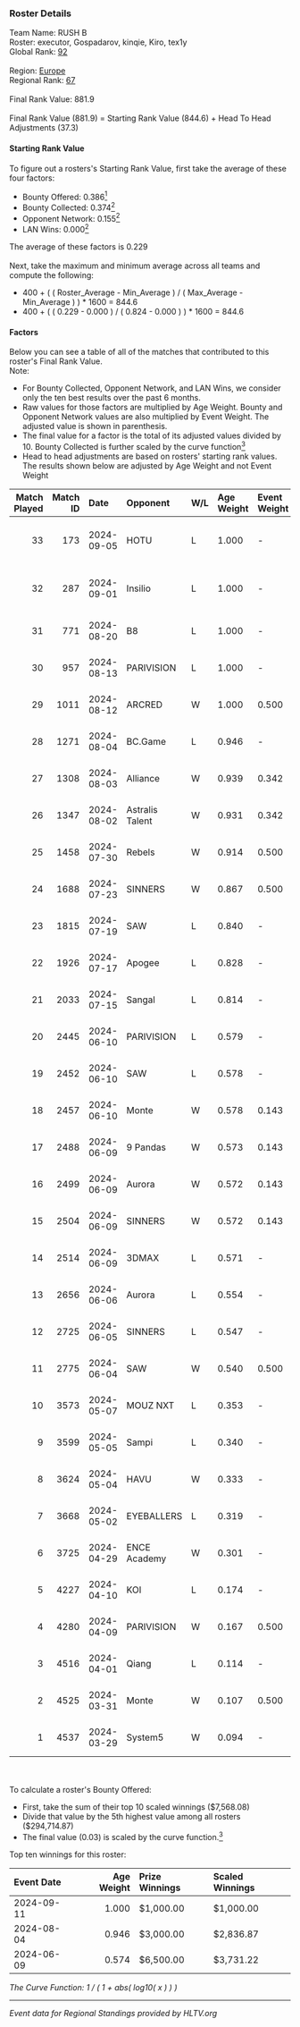 ### Roster Details<br />
Team Name: RUSH B<br />
Roster: executor, Gospadarov, kinqie, Kiro, tex1y<br />
Global Rank: [92](../../standings_global_2024_09_11.md)<br />
<br />
Region: [Europe]( ../../standings_europe_2024_09_11.md)<br />
Regional Rank: [67]( ../../standings_europe_2024_09_11.md)<br />
<br />
Final Rank Value:  881.9<br />
<br />
Final Rank Value (881.9) = Starting Rank Value (844.6) + Head To Head Adjustments (37.3)<br />

#### Starting Rank Value<br />
To figure out a rosters's Starting Rank Value, first take the average of these four factors:<br />
- Bounty Offered: 0.386[<sup>1</sup>](#table2)
- Bounty Collected: 0.374[<sup>2</sup>](#table1)
- Opponent Network: 0.155[<sup>2</sup>](#table1)
- LAN Wins: 0.000[<sup>2</sup>](#table1)

The average of these factors is 0.229<br />
<br />
Next, take the maximum and minimum average across all teams and compute the following:<br />
- 400 + ( ( Roster_Average - Min_Average ) / ( Max_Average - Min_Average ) ) * 1600 = 844.6
- 400 + ( ( 0.229 - 0.000 ) / ( 0.824 - 0.000 ) ) * 1600 = 844.6


#### Factors<br />
Below you can see a table of all of the matches that contributed to this roster's Final Rank Value.<br />
Note:<br />

- For Bounty Collected, Opponent Network, and LAN Wins, we consider only the ten best results over the past 6 months.
- Raw values for those factors are multiplied by Age Weight. Bounty and Opponent Network values are also multiplied by Event Weight. The adjusted value is shown in parenthesis.
- The final value for a factor is the total of its adjusted values divided by 10. Bounty Collected is further scaled by the curve function[<sup>3</sup>](#curveFunction)
- Head to head adjustments are based on rosters' starting rank values. The results shown below are adjusted by Age Weight and not Event Weight
<span id="table1"></span><br />


| Match Played | Match ID | Date       | Opponent        | W/L | Age Weight | Event Weight | Bounty Collected | Opponent Network | LAN Wins  | H2H Adj. | Roster                                    |
| -: | -: | :- | :- | :- | :- | :- | :- | :- | :- | -: | :- |
|           33 |      173 | 2024-09-05 | HOTU            | L   | 1.000      | -            | -                | -                | -         |   -21.57 | executor, Gospadarov, kinqie, Kiro, tex1y |
|           32 |      287 | 2024-09-01 | Insilio         | L   | 1.000      | -            | -                | -                | -         |   -14.80 | executor, Gospadarov, kinqie, Kiro, tex1y |
|           31 |      771 | 2024-08-20 | B8              | L   | 1.000      | -            | -                | -                | -         |    -7.16 | executor, kinqie, Kiro, nota, tex1y       |
|           30 |      957 | 2024-08-13 | PARIVISION      | L   | 1.000      | -            | -                | -                | -         |    -8.35 | executor, kinqie, Kiro, nota, tex1y       |
|           29 |     1011 | 2024-08-12 | ARCRED          | W   | 1.000      | 0.500        | 0.036 (0.018)    | 0.412 (0.206)    | 0 (0.000) |    17.18 | executor, kinqie, Kiro, nota, tex1y       |
|           28 |     1271 | 2024-08-04 | BC.Game         | L   | 0.946      | -            | -                | -                | -         |   -14.15 | executor, kinqie, Kiro, nota, tex1y       |
|           27 |     1308 | 2024-08-03 | Alliance        | W   | 0.939      | 0.342        | 0.014 (0.004)    | 0.388 (0.125)    | 0 (0.000) |    10.88 | executor, kinqie, Kiro, nota, tex1y       |
|           26 |     1347 | 2024-08-02 | Astralis Talent | W   | 0.931      | 0.342        | -                | 0.104 (0.033)    | 0 (0.000) |     5.76 | executor, kinqie, Kiro, nota, tex1y       |
|           25 |     1458 | 2024-07-30 | Rebels          | W   | 0.914      | 0.500        | 0.028 (0.013)    | 0.670 (0.306)    | 0 (0.000) |    17.10 | executor, kinqie, Kiro, nota, tex1y       |
|           24 |     1688 | 2024-07-23 | SINNERS         | W   | 0.867      | 0.500        | 0.092 (0.040)    | 1.000 (0.434)    | 0 (0.000) |    18.68 | executor, kinqie, Kiro, nota, tex1y       |
|           23 |     1815 | 2024-07-19 | SAW             | L   | 0.840      | -            | -                | -                | -         |    -1.14 | executor, kinqie, Kiro, nota, tex1y       |
|           22 |     1926 | 2024-07-17 | Apogee          | L   | 0.828      | -            | -                | -                | -         |   -16.65 | executor, kinqie, Kiro, nota, tex1y       |
|           21 |     2033 | 2024-07-15 | Sangal          | L   | 0.814      | -            | -                | -                | -         |    -2.24 | executor, kinqie, Kiro, nota, tex1y       |
|           20 |     2445 | 2024-06-10 | PARIVISION      | L   | 0.579      | -            | -                | -                | -         |    -5.03 | executor, kinqie, Kiro, nota, tex1y       |
|           19 |     2452 | 2024-06-10 | SAW             | L   | 0.578      | -            | -                | -                | -         |    -0.88 | executor, kinqie, Kiro, nota, tex1y       |
|           18 |     2457 | 2024-06-10 | Monte           | W   | 0.578      | 0.143        | 0.075 (0.006)    | -                | 0 (0.000) |    11.27 | executor, kinqie, Kiro, nota, tex1y       |
|           17 |     2488 | 2024-06-09 | 9 Pandas        | W   | 0.573      | 0.143        | 0.058 (0.005)    | 0.705 (0.058)    | 0 (0.000) |    13.28 | executor, kinqie, Kiro, nota, tex1y       |
|           16 |     2499 | 2024-06-09 | Aurora          | W   | 0.572      | 0.143        | 0.282 (0.023)    | 0.571 (0.047)    | 0 (0.000) |    16.74 | executor, kinqie, Kiro, nota, tex1y       |
|           15 |     2504 | 2024-06-09 | SINNERS         | W   | 0.572      | 0.143        | 0.092 (0.008)    | 1.000 (0.082)    | 0 (0.000) |    13.78 | executor, kinqie, Kiro, nota, tex1y       |
|           14 |     2514 | 2024-06-09 | 3DMAX           | L   | 0.571      | -            | -                | -                | -         |    -0.29 | executor, kinqie, Kiro, nota, tex1y       |
|           13 |     2656 | 2024-06-06 | Aurora          | L   | 0.554      | -            | -                | -                | -         |    -0.97 | executor, kinqie, Kiro, nota, tex1y       |
|           12 |     2725 | 2024-06-05 | SINNERS         | L   | 0.547      | -            | -                | -                | -         |    -4.13 | executor, kinqie, Kiro, nota, tex1y       |
|           11 |     2775 | 2024-06-04 | SAW             | W   | 0.540      | 0.500        | 0.337 (0.091)    | 0.760 (0.205)    | 0 (0.000) |    16.57 | executor, kinqie, Kiro, nota, tex1y       |
|           10 |     3573 | 2024-05-07 | MOUZ NXT        | L   | 0.353      | -            | -                | -                | -         |    -3.53 | executor, kinqie, Kiro, nota, tex1y       |
|            9 |     3599 | 2024-05-05 | Sampi           | L   | 0.340      | -            | -                | -                | -         |    -4.27 | executor, kinqie, Kiro, nota, tex1y       |
|            8 |     3624 | 2024-05-04 | HAVU            | W   | 0.333      | -            | -                | -                | -         |     1.89 | executor, kinqie, Kiro, nota, tex1y       |
|            7 |     3668 | 2024-05-02 | EYEBALLERS      | L   | 0.319      | -            | -                | -                | -         |    -6.40 | executor, kinqie, Kiro, nota, tex1y       |
|            6 |     3725 | 2024-04-29 | ENCE Academy    | W   | 0.301      | -            | -                | -                | -         |     2.49 | executor, kinqie, Kiro, nota, tex1y       |
|            5 |     4227 | 2024-04-10 | KOI             | L   | 0.174      | -            | -                | -                | -         |    -1.98 | executor, kinqie, Kiro, nota, tex1y       |
|            4 |     4280 | 2024-04-09 | PARIVISION      | W   | 0.167      | 0.500        | -                | 0.707 (0.059)    | -         |     4.13 | executor, kinqie, Kiro, nota, tex1y       |
|            3 |     4516 | 2024-04-01 | Qiang           | L   | 0.114      | -            | -                | -                | -         |    -1.68 | executor, kinqie, Kiro, nota, tex1y       |
|            2 |     4525 | 2024-03-31 | Monte           | W   | 0.107      | 0.500        | 0.075 (0.004)    | -                | -         |     2.09 | executor, kinqie, Kiro, nota, tex1y       |
|            1 |     4537 | 2024-03-29 | System5         | W   | 0.094      | -            | -                | -                | -         |     0.72 | executor, kinqie, Kiro, nota, tex1y       |

<br />
<span id="table2"></span><br />
To calculate a roster's Bounty Offered:<br />

- First, take the sum of their top 10 scaled winnings ($7,568.08)
- Divide that value by the 5th highest value among all rosters ($294,714.87)
- The final value (0.03) is scaled by the curve function.[<sup>3</sup>](#curveFunction)

Top ten winnings for this roster:<br />

| Event Date | Age Weight | Prize Winnings | Scaled Winnings |
| :- | -: | :- | :- |
| 2024-09-11 |      1.000 | $1,000.00      | $1,000.00       |
| 2024-08-04 |      0.946 | $3,000.00      | $2,836.87       |
| 2024-06-09 |      0.574 | $6,500.00      | $3,731.22       |


<span id="curveFunction"></span>_The Curve Function: 1 / ( 1 + abs( log10( x ) ) )_<br />

---
_Event data for Regional Standings provided by HLTV.org_<br />
